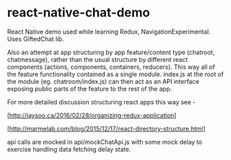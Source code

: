 # react-native-chat-demo
React Native demo used while learning Redux, NavigationExperimental. Uses GiftedChat lib.

Also an attempt at app structuring by app feature/content type (chatroot, chatmessage), rather 
than the usual structure by different react components (actions, components, containers, reducers). 
This way all of the feature functionality contained as a single module. index.js at the root of 
the module (eg. chatroom/index.js) can then act as an API interface exposing public parts of 
the feature to the rest of the app.

For more detailed discussion structuring react apps this way see -

[http://jaysoo.ca/2016/02/28/organizing-redux-application]

[http://marmelab.com/blog/2015/12/17/react-directory-structure.html]

api calls are mocked in api/mockChatApi.js with some mock delay to exercise handling data fetching
delay state.
